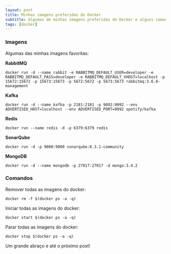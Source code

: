 ```yaml
---
layout: post
title: Minhas imagens preferidas do Docker
subtitle: Algumas de minhas imagens preferidas do Docker e alguns comandos que utilizo com frequência
tags: [docker]
---
```


### Imagens

Algumas das minhas imagens favoritas:

**RabbitMQ**

```
docker run -d --name rabbit -e RABBITMQ_DEFAULT_USER=developer -e RABBITMQ_DEFAULT_PASS=developer -e RABBITMQ_DEFAULT_VHOST=localhost -p 15672:15672 -p 15673:15673 -p 5672:5672 -p 5673:5673 rabbitmq:3.6.0-management
```

**Kafka**

```
docker run -d --name kafka -p 2181:2181 -p 9092:9092 --env ADVERTISED_HOST=localhost --env ADVERTISED_PORT=9092 spotify/kafka
```

**Redis**

```
docker run --name redis -d -p 6379:6379 redis
```

**SonarQube**

```
docker run -d -p 9000:9000 sonarqube:8.3.1-community
```

**MongoDB**

```
docker run -d --name mongodb -p 27017:27017 -d mongo:3.4.2
```

### Comandos

Remover todas as imagens do docker:

```
docker rm -f $(docker ps -a -q)
```

Iniciar todas as imagens do docker:

```
docker start $(docker ps -a -q)
```

Parar todas as imagens do docker:

```
docker stop $(docker ps -a -q)
```

Um grande abraço e até o próximo post!
